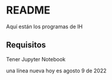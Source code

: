 # README
Aquí están los programas de IH

## Requisitos
Tener Jupyter Notebook

una línea nueva
hoy es agosto 9 de 2022
